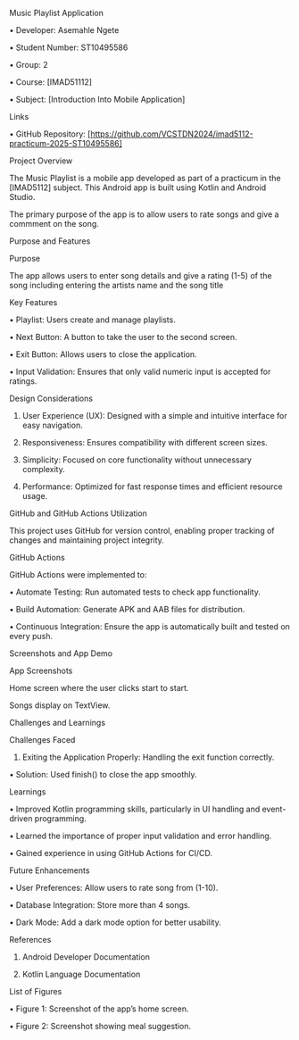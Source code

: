 Music Playlist Application

• Developer: Asemahle Ngete 

• Student Number: ST10495586 

• Group: 2 

• Course: [IMAD51112] 

• Subject: [Introduction Into Mobile Application] 

 

Links 

• GitHub Repository: [https://github.com/VCSTDN2024/imad5112-practicum-2025-ST10495586] 

 

Project Overview 

 

The Music Playlist is a mobile app developed as part of a practicum in the [IMAD5112] subject. This Android app is built using Kotlin and Android Studio. 

 

The primary purpose of the app is to allow users to rate songs and give a commment on the song. 

Purpose and Features 

 

Purpose 

 

The app allows users to enter song details and give a rating (1-5) of the song including entering the artists name and the song title 

Key Features 

• Playlist: Users create and manage playlists. 

• Next Button: A button to take the user to the second screen. 

• Exit Button: Allows users to close the application. 

• Input Validation: Ensures that only valid numeric input is accepted for ratings. 

 

Design Considerations 

1. User Experience (UX): Designed with a simple and intuitive interface for easy navigation. 

2. Responsiveness: Ensures compatibility with different screen sizes. 

3. Simplicity: Focused on core functionality without unnecessary complexity. 

4. Performance: Optimized for fast response times and efficient resource usage. 

 

GitHub and GitHub Actions Utilization 

 

This project uses GitHub for version control, enabling proper tracking of changes and maintaining project integrity. 

 

GitHub Actions 

 

GitHub Actions were implemented to: 

• Automate Testing: Run automated tests to check app functionality. 

• Build Automation: Generate APK and AAB files for distribution. 

• Continuous Integration: Ensure the app is automatically built and tested on every push. 

 

Screenshots and App Demo 

 

App Screenshots 

Home screen where the user clicks start to start. 

Songs display on TextView. 

 


 

Challenges and Learnings 

 

Challenges Faced 

1. Exiting the Application Properly: Handling the exit function correctly. 

• Solution: Used finish() to close the app smoothly. 

 

Learnings 

• Improved Kotlin programming skills, particularly in UI handling and event-driven programming. 

• Learned the importance of proper input validation and error handling. 

• Gained experience in using GitHub Actions for CI/CD. 

 

Future Enhancements 

• User Preferences: Allow users to rate song from (1-10). 

• Database Integration: Store more than 4 songs. 

• Dark Mode: Add a dark mode option for better usability. 

 

References 

1. Android Developer Documentation 

2. Kotlin Language Documentation 

 

List of Figures 

• Figure 1: Screenshot of the app’s home screen. 

• Figure 2: Screenshot showing meal suggestion. 

